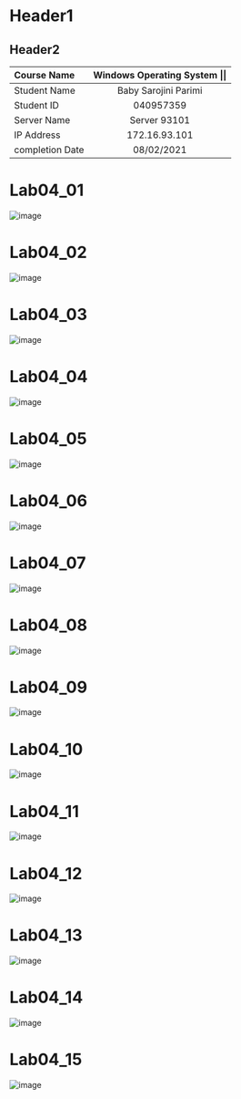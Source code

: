 # Header1
## Header2

| **Course Name** | **Windows Operating System \|\|**|
| :---------------| :-------------------------:| 
| Student Name    | Baby Sarojini Parimi       |
| Student ID      | 040957359                  |
| Server Name     | Server 93101               |
| IP Address      | 172.16.93.101              |
| completion Date | 08/02/2021                 |


# Lab04_01
![image](https://github.com/pari0134/CST8242_Pari0134/blob/main/lab4/1.JPG)

# Lab04_02
![image](https://github.com/pari0134/CST8242_Pari0134/blob/main/lab4/2.JPG)

# Lab04_03
![image](https://github.com/pari0134/CST8242_Pari0134/blob/main/lab4/3.JPG)

# Lab04_04
![image](https://github.com/pari0134/CST8242_Pari0134/blob/main/lab4/4.JPG)

# Lab04_05
![image](https://github.com/pari0134/CST8242_Pari0134/blob/main/lab4/5.JPG)

# Lab04_06
![image](https://github.com/pari0134/CST8242_Pari0134/blob/main/lab4/6.JPG)

# Lab04_07
![image](https://github.com/pari0134/CST8242_Pari0134/blob/main/lab4/7.JPG)

# Lab04_08
![image](https://github.com/pari0134/CST8242_Pari0134/blob/main/lab4/8.JPG)

# Lab04_09
![image](https://github.com/pari0134/CST8242_Pari0134/blob/main/lab4/9.JPG)

# Lab04_10
![image](https://github.com/pari0134/CST8242_Pari0134/blob/main/lab4/10.JPG)

# Lab04_11
![image](https://github.com/pari0134/CST8242_Pari0134/blob/main/lab4/11.JPG)

# Lab04_12
![image](https://github.com/pari0134/CST8242_Pari0134/blob/main/lab4/12.JPG)

# Lab04_13
![image](https://github.com/pari0134/CST8242_Pari0134/blob/main/lab4/13.JPG)

# Lab04_14
![image](https://github.com/pari0134/CST8242_Pari0134/blob/main/lab4/14.JPG)

# Lab04_15
![image](https://github.com/pari0134/CST8242_Pari0134/blob/main/lab4/15.JPG)
